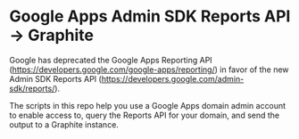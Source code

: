 Google Apps Admin SDK Reports API -> Graphite
============================

Google has deprecated the Google Apps Reporting API (https://developers.google.com/google-apps/reporting/)
in favor of the new Admin SDK Reports API (https://developers.google.com/admin-sdk/reports/).

The scripts in this repo help you use a Google Apps domain admin account to
enable access to, query the Reports API for your domain, and send the output
to a Graphite instance.
